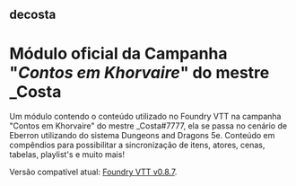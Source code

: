 ## decosta
# Módulo oficial da Campanha "*Contos em Khorvaire*" do mestre _Costa

Um módulo contendo o conteúdo utilizado no Foundry VTT na campanha "Contos em Khorvaire" do mestre _Costa#7777, ela se passa no cenário de Eberron utilizando do sistema Dungeons and Dragons 5e. Conteúdo em compêndios para possibilitar a sincronização de itens, atores, cenas, tabelas, playlist's e muito mais!

Versão compatível atual: [Foundry VTT v0.8.7](https://foundryvtt.com/).
